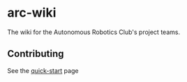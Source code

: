 # arc-wiki
The wiki for the Autonomous Robotics Club's project teams.

## Contributing

See the [quick-start](https://wiki.purduearc.com/wiki/contributing) page
